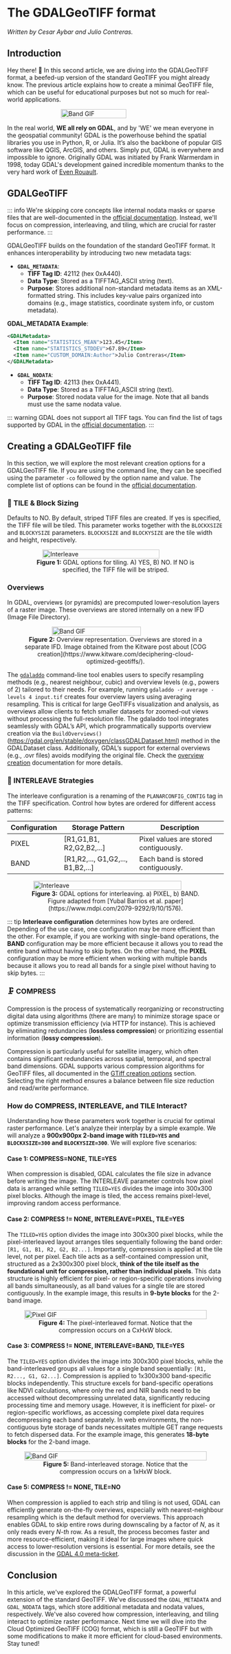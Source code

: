 # The GDALGeoTIFF format

*Written by Cesar Aybar and Julio Contreras.*



## Introduction

Hey there! 👋 In this second article, we are diving into the GDALGeoTIFF format, a beefed-up version 
of the standard GeoTIFF you might already know. The previous article explains how to create a minimal 
GeoTIFF file, which can be useful for educational purposes but not so much for real-world applications.


<figure style="display: flex; flex-direction: column; align-items: center">
  <img src="../../public/content-gdal-geotiff.svg" alt="Band GIF" style="width: 60%">
</figure>


In the real world, **WE all rely on GDAL**, and by 'WE' we mean everyone in the geospatial community! 
GDAL is the powerhouse behind the spatial libraries you use in Python, R, or Julia. It’s also the 
backbone of popular GIS software like QGIS, ArcGIS, and others. Simply put, GDAL is everywhere 
and impossible to ignore. Originally GDAL was initiated by Frank Warmerdam in 1998, today GDAL's 
development gained incredible momentum thanks to the very hard work of 
[Even Rouault](https://github.com/rouault).





## GDALGeoTIFF

::: info
We're skipping core concepts like internal nodata masks or sparse files that are well-documented in the [official documentation](https://gdal.org/en/stable/drivers/raster/gtiff.html#internal-nodata-masks). Instead, we'll focus on compression, interleaving, and tiling, which are crucial for raster performance.
:::

GDALGeoTIFF builds on the foundation of the standard GeoTIFF format. It enhances interoperability by introducing two new metadata tags:

- **`GDAL_METADATA`**:
    - **TIFF Tag ID**: 42112 (hex 0xA440).
    - **Data Type**: Stored as a TIFFTAG_ASCII string (text).
    - **Purpose**: Stores additional non-standard metadata items as an XML-formatted string. This includes
        key-value pairs organized into domains (e.g., image statistics, coordinate system info, or custom metadata).


**GDAL_METADATA Example**:  

```xml
<GDALMetadata>
  <Item name="STATISTICS_MEAN">123.45</Item>
  <Item name="STATISTICS_STDDEV">67.89</Item>
  <Item name="CUSTOM_DOMAIN:Author">Julio Contreras</Item>
</GDALMetadata>
```

- **`GDAL_NODATA`**:
    - **TIFF Tag ID**: 42113 (hex 0xA441).
    - **Data Type**: Stored as a TIFFTAG_ASCII string (text).
    - **Purpose**: Stored nodata value for the image. Note that all bands must use the same nodata value.

::: warning
GDAL does not support all TIFF tags. You can find the list of tags supported by GDAL in the [official documentation](https://gdal.org/en/stable/drivers/raster/gtiff.html#metadata).
:::

## Creating a GDALGeoTIFF file

In this section, we will explore the most relevant creation options for a GDALGeoTIFF file. If you are using the command line,
they can be specified using the parameter `-co` followed by the option name and value. The complete list of options can be found in the [official documentation](https://gdal.org/en/stable/drivers/raster/gtiff.html#creation-options).

### 🧱 TILE  & Block Sizing

Defaults to NO. By default, striped TIFF files are created. If yes is specified, the TIFF file will be tiled. This parameter works together with the `BLOCKXSIZE` and `BLOCKYSIZE` parameters. `BLOCKXSIZE` and `BLOCKYSIZE` are the tile width and height, respectively.

<figure style="display: flex; flex-direction: column; align-items: center">
  <img src="../../public/tile.svg" alt="Interleave" style="width: 80%">
  <figcaption style="text-align: center"><b>Figure 1:</b> GDAL options for tiling. A) YES, B) NO. If NO is specified, the TIFF file will be striped.</figcaption>
</figure>


### Overviews

In GDAL, overviews (or pyramids) are precomputed lower-resolution layers of a raster image. These overviews are stored internally on a new IFD (Image File Directory).

<figure style="display: flex; flex-direction: column; align-items: center">
  <img src="../../public/overview_ifd.svg" alt="Band GIF" style="width: 70%">
  <figcaption style="text-align: center"><b>Figure 2:</b> Overview representation. Overviews are stored in a separate IFD. Image obtained from the Kitware post about [COG creation](https://www.kitware.com/deciphering-cloud-optimized-geotiffs/).</figcaption>
</figure>

The [`gdaladdo`](https://gdal.org/en/stable/programs/gdaladdo.html) command-line tool enables users to specify resampling methods (e.g., nearest neighbour, cubic) and overview levels (e.g., powers of 2) tailored to their needs. For example, running `gdaladdo -r average -levels 4 input.tif` creates four overview layers using averaging resampling. This is critical for large GeoTIFFs visualization and analysis, as overviews allow clients to fetch smaller datasets for zoomed-out views without processing the full-resolution file. The gdaladdo tool integrates seamlessly with GDAL’s API, which programmatically supports overview creation via the `BuildOverviews()`(https://gdal.org/en/stable/doxygen/classGDALDataset.html) method in the GDALDataset class. Additionally, GDAL’s support for external overviews (e.g., .ovr files) avoids modifying the original file. Check the [overview creation](https://gdal.org/en/stable/drivers/raster/gtiff.html#overviews) documentation for more details.


### 🔀 INTERLEAVE Strategies

The interleave configuration is a renaming of the `PLANARCONFIG_CONTIG` tag in the TIFF specification. Control how bytes are ordered for different access patterns:

| Configuration | Storage Pattern | Description     |
|---------------|-----------------| --------------- |
| PIXEL         | [R1,G1,B1, R2,G2,B2,...] | Pixel values are stored contiguously. |
| BAND          | [R1,R2,..., G1,G2,..., B1,B2,...] | Each band is stored contiguously. |


<figure style="display: flex; flex-direction: column; align-items: center">
  <img src="../../public/interleave.svg" alt="Interleave" style="width: 90%">
  <figcaption style="text-align: center"><b>Figure 3:</b> GDAL options for interleaving. a) PIXEL, b) BAND. Figure adapted from [Yubal Barrios et al. paper](https://www.mdpi.com/2079-9292/9/10/1576).</figcaption>
</figure>

::: tip
**Interleave configuration** determines how bytes are ordered. Depending of the use case, one configuration may be more efficient than the other. For example, if you are working with single-band operations, the **BAND** configuration may be more efficient because it allows you to read the entire band without having to skip bytes. On the other hand, the **PIXEL** configuration may be more efficient when working with multiple bands because it allows you to read all bands for a single pixel without having to skip bytes.
:::

### 🗜️ COMPRESS

Compression is the process of systematically reorganizing or reconstructing digital data using algorithms (there are many) to minimize storage space or optimize transmission efficiency (via HTTP for instance). This is achieved by eliminating redundancies (**lossless compression**) or prioritizing essential information (**lossy compression**).

Compression is particularly useful for satellite imagery, which often contains significant redundancies across spatial, temporal, and spectral band dimensions. GDAL supports various compression algorithms for GeoTIFF files, all documented in the [GTiff creation options](https://gdal.org/en/stable/drivers/raster/gtiff.html#creation-options) section. Selecting the right method ensures a balance between file size reduction and read/write performance.

### How do COMPRESS, INTERLEAVE, and TILE Interact?

Understanding how these parameters work together is crucial for optimal raster performance. Let's analyze their interplay
by a simple example. We will analyze a **900x900px 2-band image with `TILED=YES` and `BLOCKXSIZE=300` and `BLOCKYSIZE=300`**. We will explore five scenarios:

#### Case 1: COMPRESS=NONE, TILE=YES

When compression is disabled, GDAL calculates the file size in advance before writing the image. The INTERLEAVE parameter controls how pixel data is arranged while setting `TILED=YES` divides the image into 300x300 pixel blocks. Although the image is tiled, the access remains pixel-level, improving random access performance.

#### Case 2: COMPRESS != NONE, INTERLEAVE=PIXEL, TILE=YES

The `TILED=YES` option divides the image into 300x300 pixel blocks, while the pixel-interleaved layout arranges tiles sequentially 
following the band order: `[R1, G1, B1, R2, G2, B2...]`.  Importantly, compression is applied at the tile level, not per pixel.
Each tile acts as a self-contained compression unit, structured as a 2x300x300 pixel block, **think of the tile itself as the foundational unit for compression, rather than individual pixels**. This data structure is highly efficient for pixel- or region-specific operations involving all bands simultaneously, as all band values for a single tile are stored contiguously. In the example image, this results in **9-byte blocks** for the 2-band image.

<figure style="display: flex; flex-direction: column; align-items: center">
  <img src="../../public/pixel.gif" alt="Pixel GIF" style="width: 100%">
  <figcaption style="text-align: center"><b>Figure 4:</b> The pixel-interleaved format. Notice that the compression occurs on a CxHxW block.</figcaption>
</figure>


#### Case 3: COMPRESS != NONE, INTERLEAVE=BAND, TILE=YES

The `TILED=YES` option divides the image into 300x300 pixel blocks, while the band-interleaved groups all values for a single band sequentially: `[R1, R2..., G1, G2...]`. Compression is applied to 1x300x300 band-specific blocks independently. This structure excels for band-specific operations like NDVI calculations, where only the red and NIR bands need to be accessed without decompressing unrelated data, significantly reducing processing time and memory usage. However, it is inefficient for pixel- or region-specific workflows, as accessing complete pixel data requires decompressing each band separately. In web environments, the non-contiguous byte storage of bands necessitates multiple GET range requests to fetch dispersed data. For the example image, this generates **18-byte blocks** for the 2-band image.

<figure style="display: flex; flex-direction: column; align-items: center">
  <img src="../../public/band.gif" alt="Band GIF" style="width: 100%">
  <figcaption style="text-align: center"><b>Figure 5: </b>Band-interleaved storage. Notice that the compression occurs on a 1xHxW block.</figcaption>
</figure>

#### Case 5: COMPRESS != NONE, TILE=NO

When compression is applied to each strip and tiling is not used, GDAL can efficiently generate on-the-fly overviews, especially with nearest-neighbour resampling which is the default method for overviews. This approach enables GDAL to skip entire rows during downscaling by a factor of *N*, as it only reads every *N-th* row. As a result, the process becomes faster and more resource-efficient, making it ideal for large images where quick access to lower-resolution versions is essential. For more details, see the discussion in the [GDAL 4.0 meta-ticket](https://github.com/OSGeo/gdal/issues/8440).

## Conclusion

In this article, we've explored the GDALGeoTIFF format, a powerful extension of the standard GeoTIFF. We've discussed the `GDAL_METADATA` and `GDAL_NODATA` tags, which store additional metadata and nodata values, respectively. We've also covered how compression, interleaving, and tiling interact to optimize raster performance. Next time we will dive into the Cloud Optimized GeoTIFF (COG) format, which is still a GeoTIFF but with some modifications to make it more efficient for cloud-based environments. Stay tuned!
